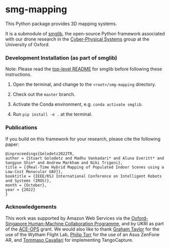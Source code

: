 # smg-mapping

This Python package provides 3D mapping systems.

It is a submodule of [smglib](https://github.com/sgolodetz/smglib), the open-source Python framework associated with our drone research in the [Cyber-Physical Systems](https://www.cs.ox.ac.uk/activities/cyberphysical/) group at the University of Oxford.

### Development Installation (as part of smglib)

Note: Please read the [top-level README](https://github.com/sgolodetz/smglib/blob/master/README.md) for smglib before following these instructions.

1. Open the terminal, and change to the `<root>/smg-mapping` directory.

2. Check out the `master` branch.

3. Activate the Conda environment, e.g. `conda activate smglib`.

4. Run `pip install -e .` at the terminal.

### Publications

If you build on this framework for your research, please cite the following paper:
```
@inproceedings{Golodetz2022TR,
author = {Stuart Golodetz and Madhu Vankadari* and Aluna Everitt* and Sangyun Shin* and Andrew Markham and Niki Trigoni},
title = {{Real-Time Hybrid Mapping of Populated Indoor Scenes using a Low-Cost Monocular UAV}},
booktitle = {IEEE/RSJ International Conference on Intelligent Robots and Systems (IROS)},
month = {October},
year = {2022}
}
```

### Acknowledgements

This work was supported by Amazon Web Services via the [Oxford-Singapore Human-Machine Collaboration Programme](https://www.mpls.ox.ac.uk/innovation-and-business-partnerships/human-machine-collaboration/human-machine-collaboration-programme-oxford-research-pillar), and by UKRI as part of the [ACE-OPS](https://gtr.ukri.org/projects?ref=EP%2FS030832%2F1) grant. We would also like to thank [Graham Taylor](https://www.biology.ox.ac.uk/people/professor-graham-taylor) for the use of the Wytham Flight Lab, [Philip Torr](https://eng.ox.ac.uk/people/philip-torr/) for the use of an Asus ZenFone AR, and [Tommaso Cavallari](https://uk.linkedin.com/in/tcavallari) for implementing TangoCapture.
